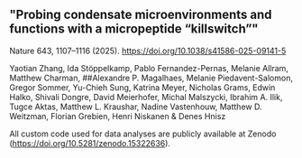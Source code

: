 ## "Probing condensate microenvironments and functions with a micropeptide “killswitch”"
Nature 643, 1107–1116 (2025). https://doi.org/10.1038/s41586-025-09141-5


Yaotian Zhang, Ida Stöppelkamp, Pablo Fernandez-Pernas, Melanie Allram, Matthew Charman, ##Alexandre P. Magalhaes,
Melanie Piedavent-Salomon, Gregor Sommer, Yu-Chieh Sung, Katrina Meyer, Nicholas Grams, Edwin Halko, Shivali Dongre,
David Meierhofer, Michal Malszycki, Ibrahim A. Ilik, Tugce Aktas, Matthew L. Kraushar,
Nadine Vastenhouw, Matthew D. Weitzman, Florian Grebien, Henri Niskanen & Denes Hnisz

All custom code used for data analyses are publicly available at Zenodo (https://doi.org/10.5281/zenodo.15322636).
